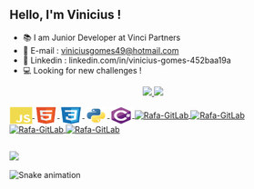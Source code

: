 ## Hello, I'm Vinicius !

- 📚 I am Junior Developer at Vinci Partners      
- 📧 E-mail : viniciusgomes49@hotmail.com
- 💬 Linkedin : linkedin.com/in/vinicius-gomes-452baa19a
- 💻 Looking for new challenges !


<div align="center">
  <a href="https://github.com/viniciussmk">
  <img height="180em" src="https://github-readme-stats.vercel.app/api?username=viniciussmk&show_icons=true&theme=dark&include_all_commits=true&count_private=true"/>
  <img height="180em" src="https://github-readme-stats.vercel.app/api/top-langs/?username=viniciussmk&layout=compact&langs_count=7&theme=dark"/>
</div>
  
  <div style="display: inline_block"><br>
  <img align="center" alt="Rafa-Js" height="30" width="40" src="https://raw.githubusercontent.com/devicons/devicon/master/icons/javascript/javascript-plain.svg">
  <img align="center" alt="Rafa-HTML" height="30" width="40" src="https://raw.githubusercontent.com/devicons/devicon/master/icons/html5/html5-original.svg">
  <img align="center" alt="Rafa-CSS" height="30" width="40" src="https://raw.githubusercontent.com/devicons/devicon/master/icons/css3/css3-original.svg">
  <img align="center" alt="Rafa-Python" height="30" width="40" src="https://raw.githubusercontent.com/devicons/devicon/master/icons/python/python-original.svg">
  <img align="center" alt="Rafa-Csharp" height="30" width="40" src="https://raw.githubusercontent.com/devicons/devicon/master/icons/csharp/csharp-original.svg">
  <img align="center" alt="Rafa-GitLab" height="30" width="40" src="https://cdn.jsdelivr.net/gh/devicons/devicon/icons/gitlab/gitlab-original.svg">
  <img align="center" alt="Rafa-GitLab" height="30" width="40" src="https://cdn.jsdelivr.net/gh/devicons/devicon/icons/github/github-original-wordmark.svg">
  <img align="center" alt="Rafa-GitLab" height="30" width="40" src="https://cdn.jsdelivr.net/gh/devicons/devicon/icons/linkedin/linkedin-original.svg">
  <img align="center" alt="Rafa-GitLab" height="30" width="40" src="https://cdn.jsdelivr.net/gh/devicons/devicon/icons/apple/apple-original.svg">
    
</div>
  
##
  
<div>
  <a href="https://www.linkedin.com/in/vinicius-gomes-452baa19a" target="_blank"><img src="https://img.shields.io/badge/-LinkedIn-%230077B5?style=for-the-badge&logo=linkedin&logoColor=white" target="_blank"></a> 
</div>
  
  ![Snake animation](https://github.com/viniciussmk/viniciussmk/blob/output/github-contribution-grid-snake.svg)
  
</div>
